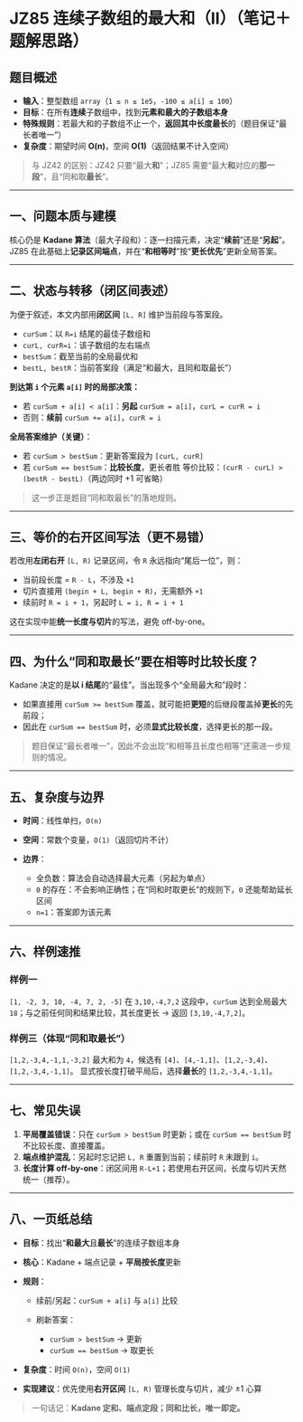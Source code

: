 # JZ85 连续子数组的最大和（Ⅱ）（笔记＋题解思路）

## 题目概述

* **输入**：整型数组 `array`（`1 ≤ n ≤ 1e5`，`-100 ≤ a[i] ≤ 100`）
* **目标**：在所有**连续**子数组中，找到**元素和最大的子数组本身**
* **特殊规则**：若最大和的子数组不止一个，**返回其中长度最长**的（题目保证“最长者唯一”）
* **复杂度**：期望时间 **O(n)**，空间 **O(1)**（返回结果不计入空间）

> 与 JZ42 的区别：JZ42 只要“最大**和**”；JZ85 需要“最大**和**对应的**那一段**”，且“同和取**最长**”。

---

## 一、问题本质与建模

核心仍是 **Kadane 算法**（最大子段和）：逐一扫描元素，决定“**续前**”还是“**另起**”。
JZ85 在此基础上**记录区间端点**，并在“**和相等时**”按“**更长优先**”更新全局答案。

---

## 二、状态与转移（闭区间表述）

为便于叙述，本文内部用**闭区间** `[L, R]` 维护当前段与答案段。

* `curSum`：以 `R=i` 结尾的最佳子数组和
* `curL, curR=i`：该子数组的左右端点
* `bestSum`：截至当前的全局最优和
* `bestL, bestR`：当前答案段（满足“和最大，且同和取最长”）

**到达第 `i` 个元素 `a[i]` 时的局部决策：**

* 若 `curSum + a[i] < a[i]`：**另起**
  `curSum = a[i]`，`curL = curR = i`
* 否则：**续前**
  `curSum += a[i]`，`curR = i`

**全局答案维护（关键）**：

* 若 `curSum > bestSum`：更新答案段为 `[curL, curR]`
* 若 `curSum == bestSum`：**比较长度**，更长者胜
  等价比较：`(curR - curL) > (bestR - bestL)`（两边同时 +1 可省略）

> 这一步正是题目“同和取最长”的落地规则。

---

## 三、等价的右开区间写法（更不易错）

若改用**左闭右开** `[L, R)` 记录区间，令 `R` 永远指向“尾后一位”，则：

* 当前段长度 = `R - L`，不涉及 `+1`
* 切片直接用 `(begin + L, begin + R)`，无需额外 `+1`
* 续前时 `R = i + 1`，另起时 `L = i, R = i + 1`

这在实现中能**统一长度与切片**的写法，避免 off-by-one。

---

## 四、为什么“同和取最长”要在相等时比较长度？

Kadane 决定的是**以 i 结尾**的“最佳”。当出现多个“全局最大和”段时：

* 如果直接用 `curSum >= bestSum` 覆盖，就可能把**更短**的后继段覆盖掉**更长**的先前段；
* 因此在 `curSum == bestSum` 时，必须**显式比较长度**，选择更长的那一段。

> 题目保证“最长者唯一”，因此不会出现“和相等且长度也相等”还需进一步规则的情况。

---

## 五、复杂度与边界

* **时间**：线性单扫，`O(n)`
* **空间**：常数个变量，`O(1)`（返回切片不计）
* **边界**：

  * 全负数：算法会自动选择最大元素（另起为单点）
  * `0` 的存在：不会影响正确性；在“同和时取更长”的规则下，`0` 还能帮助延长区间
  * `n=1`：答案即为该元素

---

## 六、样例速推

### 样例一

`[1, -2, 3, 10, -4, 7, 2, -5]`
在 `3,10,-4,7,2` 这段中，`curSum` 达到全局最大 `18`；与之前任何同和结果比较，其长度更长 → 返回 `[3,10,-4,7,2]`。

### 样例三（体现“同和取最长”）

`[1,2,-3,4,-1,1,-3,2]`
最大和为 `4`，候选有 `[4]`、`[4,-1,1]`、`[1,2,-3,4]`、`[1,2,-3,4,-1,1]`。
显式按长度打破平局后，选择**最长**的 `[1,2,-3,4,-1,1]`。

---

## 七、常见失误

1. **平局覆盖错误**：只在 `curSum > bestSum` 时更新；或在 `curSum == bestSum` 时不比较长度、直接覆盖。
2. **端点维护混乱**：另起时忘记把 `L, R` 重置到当前；续前时 `R` 未跟到 `i`。
3. **长度计算 off-by-one**：闭区间用 `R-L+1`；若使用右开区间，长度与切片天然统一（推荐）。

---

## 八、一页纸总结

* **目标**：找出“**和最大**且**最长**”的连续子数组本身
* **核心**：Kadane + 端点记录 + **平局按长度**更新
* **规则**：

  * 续前/另起：`curSum + a[i]` 与 `a[i]` 比较
  * 刷新答案：

    * `curSum > bestSum` → 更新
    * `curSum == bestSum` → 取更长
* **复杂度**：时间 `O(n)`，空间 `O(1)`
* **实现建议**：优先使用**右开区间** `[L, R)` 管理长度与切片，减少 ±1 心算

> 一句话记：**Kadane 定和、端点定段；同和比长，唯一即定。**

